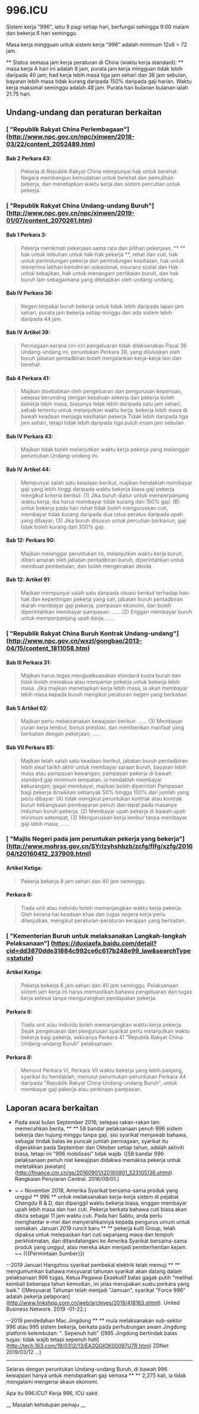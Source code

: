996.ICU
===

Sistem kerja "996", iaitu 9 pagi setiap hari, berfungsi sehingga 9:00 malam dan bekerja 6 hari seminggu.

Masa kerja mingguan untuk sistem kerja "996" adalah minimum 12x6 = 72 jam.

** Status semasa jam kerja peraturan di China (waktu kerja standard): **
masa kerja A hari ini adalah 8 jam, purata jam kerja mingguan tidak lebih daripada 40 jam; had kerja lebih masa tiga jam sehari dan 36 jam sebulan, bayaran lebih masa tidak kurang daripada 150% daripada gaji harian. Waktu kerja maksimal seminggu adalah 48 jam. Purata hari bulanan bulanan ialah 21.75 hari.

## Undang-undang dan peraturan berkaitan

### [ "Republik Rakyat China Perlembagaan"] (http://www.npc.gov.cn/npc/xinwen/2018-03/22/content_2052489.htm)

#### Bab 2 Perkara 43:

> Pekerja di Republik Rakyat China mempunyai hak untuk berehat.
> Negara membangun kemudahan untuk berehat dan pemulihan pekerja, dan menetapkan waktu kerja dan sistem percutian untuk pekerja.

### [ "Republik Rakyat China Undang-undang Buruh"] (http://www.npc.gov.cn/npc/xinwen/2019-01/07/content_2070261.htm)

#### Bab 1 Perkara 3:
> Pekerja menikmati pekerjaan sama rata dan pilihan pekerjaan, ** ** hak untuk imbuhan untuk hak-hak pekerja **, rehat dan cuti, hak untuk perlindungan pekerja dan perlindungan kesihatan, hak untuk menerima latihan kemahiran vokasional, insurans sosial dan Hak untuk kebajikan, hak untuk menangani pertikaian buruh, dan hak buruh lain sebagaimana yang ditetapkan oleh undang-undang.

#### Bab IV Perkara 36:
> Negeri terpakai buruh bekerja untuk tidak lebih daripada lapan jam sehari, purata jam bekerja setiap minggu dan ada sistem lebih daripada 44 jam.

#### Bab IV Artikel 39:
> Perniagaan kerana ciri-ciri pengeluaran tidak dilaksanakan Pasal 36 Undang-undang ini, peruntukan Perkara 38, yang diluluskan oleh buruh jabatan pentadbiran boleh menjalankan kerja-kerja lain dan berehat.

#### Bab 4 Perkara 41:
> Majikan disebabkan oleh pengeluaran dan pengurusan keperluan, selepas berunding dengan kesatuan sekerja dan pekerja boleh bekerja lebih masa, biasanya tidak lebih daripada satu jam sehari; sebab tertentu untuk melanjutkan waktu kerja, bekerja lebih masa di bawah keadaan menjaga kesihatan pekerja Tidak lebih daripada tiga jam sehari, tetapi tidak lebih daripada tiga puluh enam jam sebulan.

#### Bab IV Perkara 43:
> Majikan tidak boleh melanjutkan waktu kerja pekerja yang melanggar peruntukan Undang-undang ini.

#### Bab IV Artikel 44:
> Mempunyai salah satu keadaan berikut, majikan hendaklah membayar gaji yang lebih tinggi daripada waktu bekerja biasa gaji pekerja mengikut kriteria berikut:
> (1) Jika buruh diatur untuk memperpanjang waktu kerja, dia harus membayar tidak kurang dari 150% gaji;
> (B) untuk bekerja pada hari rehat tidak boleh menguruskan cuti, membayar tidak kurang daripada dua ratus peratus daripada upah yang dibayar;
> (3) Jika buruh disusun untuk percutian berkanun, gaji tidak boleh kurang dari 300% gaji.

#### Bab 12: Perkara 90:
> Majikan melanggar peruntukan ini, melanjutkan waktu kerja buruh, diberi amaran oleh jabatan pentadbiran buruh, diperintahkan untuk membuat pembetulan, dan boleh mengenakan denda.

#### Bab 12: Artikel 91:
> Majikan mempunyai salah satu daripada situasi berikut terhadap hak-hak dan kepentingan pekerja yang sah, jabatan buruh pentadbiran diarah membayar gaji pekerja, pampasan ekonomi, dan boleh diperintahkan membayar pampasan:
> ......
> (2) Enggan membayar buruh untuk memperpanjang upah kerja;
> ......

### [ "Republik Rakyat China Buruh Kontrak Undang-undang"] (http://www.npc.gov.cn/wxzl/gongbao/2013-04/15/content_1811058.htm)

#### Bab III Perkara 31:
> Majikan harus tegas menguatkuasakan standard kuota buruh dan tidak boleh memaksa atau menyamar pekerja untuk bekerja lebih masa. Jika majikan menetapkan kerja lebih masa, ia akan membayar lebih masa kepada buruh mengikut peraturan negeri yang berkaitan.

#### Bab 5 Artikel 62:
> Majikan perlu melaksanakan kewajipan berikut:
> ......
> (3) Membayar yuran kerja lembur, bonus prestasi, dan memberikan manfaat yang berkaitan dengan pekerjaan;
> ......

#### Bab VII Perkara 85:
> Majikan telah salah satu keadaan berikut, jabatan buruh pentadbiran lebih awal tarikh akhir untuk membayar saraan buruh, bayaran lebih masa atau pampasan kewangan; pampasan pekerja di bawah standard gaji minimum tempatan, ia hendaklah membayar kekurangan; gagal membayar, majikan boleh diperintah Pampasan bagi pekerja dinaikkan sebanyak 50% hingga 100% dari jumlah yang perlu dibayar:
> (A) tidak mengikut peruntukan kontrak atau kontrak buruh kebangsaan pembayaran penuh dan tepat pada masanya imbuhan buruh pekerja;
> (2) Membayar upah pekerja di bawah upah minimum setempat;
> (3) Menguruskan kerja lembur tanpa membayar gaji lebih masa;
......

### [ "Majlis Negeri pada jam peruntukan pekerja yang bekerja"] (http://www.mohrss.gov.cn/SYrlzyhshbzb/zcfg/flfg/xzfg/201604/t20160412_237909.html)

#### Artikel Ketiga:
> Pekerja bekerja 8 jam sehari dan 40 jam seminggu.

#### Perkara 6:
> Tiada unit atau individu boleh memanjangkan waktu kerja pekerja. Oleh kerana hal keadaan khas dan tugas segera kerja perlu dilanjutkan, mengikut peraturan-peraturan kerajaan yang berkaitan.

### [ "Kementerian Buruh untuk melaksanakan <Majlis Negeri pada jam pekerja yang bekerja> Langkah-langkah Pelaksanaan"] (https://duxiaofa.baidu.com/detail?cid=dd3870dde31884c992ce6c617b248e99_law&searchType=statute)

#### Artikel Ketiga:
> Pekerja bekerja 8 jam sehari dan 40 jam seminggu. Pelaksanaan sistem jam kerja ini harus memastikan bahawa pengeluaran dan tugas kerja selesai tanpa mengurangkan pendapatan pekerja.

#### Perkara 6:
> Tiada unit atau individu boleh memanjangkan waktu kerja pekerja. Sejak pengeluaran dan pengurusan syarikat perlu melanjutkan waktu bekerja bagi pekerja, sekiranya Perkara 41 "Republik Rakyat China Undang-undang Buruh" pelaksanaan.

#### Perkara 8:
> Menurut Perkara VI, Perkara VII waktu bekerja yang lebih panjang, syarikat itu hendaklah, menurut peruntukan-peruntukan Perkara 44 daripada "Republik Rakyat China Undang-undang Buruh", untuk membayar gaji pekerja atau perkiraan pampasan.

## Laporan acara berkaitan

- Pada awal bulan September 2016, selepas rakan-rakan lain memecahkan berita, ** ** 58 bandar pelaksanaan penuh 996 sistem bekerja dan hujung minggu tanpa gaji. sisi syarikat menjawab bahawa, sebagai tindak balas ke puncak jumlah perniagaan, syarikat itu digerakkan pada September dan Oktober setiap tahun, adalah aktiviti biasa, tetapi ini "996 mobilisasi" tidak wajib. ([58 bandar 996 pelaksanaan penuh niat kewajipan didakwa memaksa pekerja untuk meletakkan jawatan] (http://finance.cnr.cn/gs/20160901/t20160901_523105136.shtml). Rangkaian Penyiaran Central. 2016/09/01.)

- ~ ~ November 2018, Amerika Syarikat bersama-sama produk yang unggul ** 996 ** untuk melaksanakan kerja-kerja sistem di pejabat Chengdu R & D, dan dipanggil waktu bekerja biasa, enggan membayar upah lebih masa dan hari cuti. Pekerja berkata bahawa cuti biasa akan dikira sebagai 11 jam waktu cuti. Pada hari Sabtu, anda perlu menghantar e-mel dan menyerahkannya kepada pengurus umum untuk semakan. Januari 2019 runcit baru ** ** pekerja kulit Group, telah dipaksa untuk melepaskan hari cuti sepanjang masa dan tempoh perkhidmatan, dan ditandatangani ke Amerika Syarikat bersama-sama produk yang unggul, atau mereka akan menjadi pemberhentian kejam. ~~ ({{Permintaan Sumber}})

--2019 Januari Hangzhou syarikat pembekal elektrik telah memuji ** ** mengumumkan bahawa mesyuarat tahunan syarikat akan datang dalam pelaksanaan 996 tugas, Ketua Pegawai Eksekutif balas gagak putih "melihat kembali beberapa tahun kemudian, ini jelas merupakan suatu perkara yang baik." ([Mesyuarat Tahunan telah menjadi "Jamuan", syarikat "Force 996" adalah pekerja pelaporan] (http://www.linkshop.com.cn/web/archives/2019/418163.shtml). United Business Network. 2019 -01-22.)

--2019 pendedahan Mac Jingdong ** ** mula melaksanakan sub-sektor 996 atau 995 sistem bekerja, berkata pada perhubungan awam Jingdong platform kelembutan: ". Sepenuh hati" ([995 Jingdong bertindak balas tugas: tidak wajib tetapi sepenuh hati] (http://tech.163.com/19/0312/13/EA2QGIOK00097U7R.html) ZDNet 2019/03/12 ...)

---

Selaras dengan peruntukan Undang-undang Buruh, di bawah 996 kewajipan hanya untuk mendapatkan gaji semasa ** ** 2,275 kali, ia tidak mengalami mengenai akaun ekonomi.

Apa itu 996.ICU? Kerja 996, ICU sakit.

__ Masalah kehidupan pemaju __
